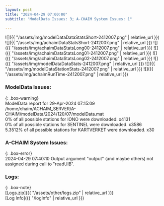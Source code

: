 ```yaml
---
layout: post
title: "2024-04-29 07:00:00"
subtitle: "ModelData Issues: 3; A-CHAIM System Issues: 1"

---
```


![]({{ "/assets/img/modelDataDataStatsShort-2412007.png" | relative_url }})
![]({{ "/assets/img/achaimDataStatsShort-2412007.png" | relative_url }})
![]({{ "/assets/img/achaimDataStatsLong00-2412007.png" | relative_url }})
![]({{ "/assets/img/achaimDataStatsLong01-2412007.png" | relative_url }})
![]({{ "/assets/img/achaimDataStatsLong02-2412007.png" | relative_url }})
![]({{ "/assets/img/modelDataDataStats-2412007.png" | relative_url }})
![]({{ "/assets/img/modelDataStationStats-2412007.png" | relative_url }})
![]({{ "/assets/img/achaimRunTime-2412007.png" | relative_url }})


### ModelData Issues:  
  
{: .box-warning}  
 ModelData report for 29-Apr-2024 07:15:09   
 /home/chaim/ACHAIM_SERVER/A-CHAIM/modelData/2024/120/07/modelData.mat   
 0% of all possible stations for IONO were downloaded. x4131   
 0% of all possible stations for SENTINEL were downloaded. x3586   
 5.3512% of all possible stations for KARTVERKET were downloaded. x30   
  
### A-CHAIM System Issues:  
  
{: .box-error}  
2024-04-29 07:40:10 Output argument "output" (and maybe others) not assigned during call to "readUIB".  

### Logs:  
  
{: .box-note}  
[Logs.zip]({{ "/assets/other/logs.zip" | relative_url }})  
[Log Info]({{ "/logInfo" | relative_url }})  
